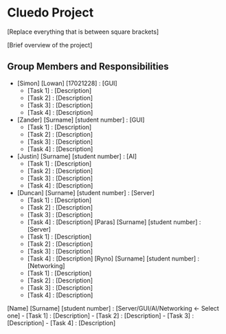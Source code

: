# Cluedo Project

[Replace everything that is between square brackets]

[Brief overview of the project]

## Group Members and Responsibilities

- [Simon] [Lowan] [17021228] : [GUI]
    - [Task 1] : [Description]
    - [Task 2] : [Description]
    - [Task 3] : [Description]
    - [Task 4] : [Description]
- [Zander] [Surname] [student number] : [GUI]
    - [Task 1] : [Description]
    - [Task 2] : [Description]
    - [Task 3] : [Description]
    - [Task 4] : [Description]
- [Justin] [Surname] [student number] : [AI]
    - [Task 1] : [Description]
    - [Task 2] : [Description]
    - [Task 3] : [Description]
    - [Task 4] : [Description]
- [Duncan] [Surname] [student number] : [Server]
    - [Task 1] : [Description]
    - [Task 2] : [Description]
    - [Task 3] : [Description]
    - [Task 4] : [Description]
  [Paras] [Surname] [student number] : [Server]
    - [Task 1] : [Description]
    - [Task 2] : [Description]
    - [Task 3] : [Description]
    - [Task 4] : [Description]
  [Ryno] [Surname] [student number] : [Networking]
    - [Task 1] : [Description]
    - [Task 2] : [Description]
    - [Task 3] : [Description]
    - [Task 4] : [Description]

 [Name] [Surname] [student number] : [Server/GUI/AI/Networking <- Select one]
    - [Task 1] : [Description]
    - [Task 2] : [Description]
    - [Task 3] : [Description]
    - [Task 4] : [Description]
